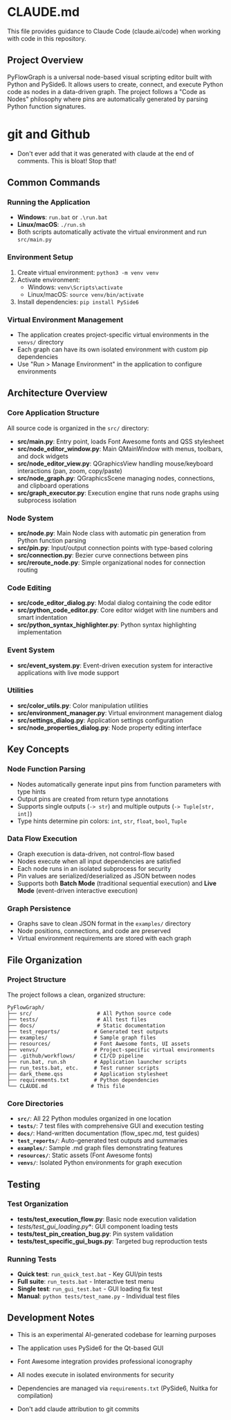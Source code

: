 # CLAUDE.md

This file provides guidance to Claude Code (claude.ai/code) when working with code in this repository.

## Project Overview

PyFlowGraph is a universal node-based visual scripting editor built with Python and PySide6. It allows users to create, connect, and execute Python code as nodes in a data-driven graph. The project follows a "Code as Nodes" philosophy where pins are automatically generated by parsing Python function signatures.

# git and Github

- Don't ever add that it was generated with claude at the end of comments. This is bloat! Stop that!

## Common Commands

### Running the Application

- **Windows**: `run.bat` or `.\run.bat`
- **Linux/macOS**: `./run.sh`
- Both scripts automatically activate the virtual environment and run `src/main.py`

### Environment Setup

1. Create virtual environment: `python3 -m venv venv`
2. Activate environment:
   - Windows: `venv\Scripts\activate`
   - Linux/macOS: `source venv/bin/activate`
3. Install dependencies: `pip install PySide6`

### Virtual Environment Management

- The application creates project-specific virtual environments in the `venvs/` directory
- Each graph can have its own isolated environment with custom pip dependencies
- Use "Run > Manage Environment" in the application to configure environments

## Architecture Overview

### Core Application Structure

All source code is organized in the `src/` directory:

- **src/main.py**: Entry point, loads Font Awesome fonts and QSS stylesheet
- **src/node_editor_window.py**: Main QMainWindow with menus, toolbars, and dock widgets
- **src/node_editor_view.py**: QGraphicsView handling mouse/keyboard interactions (pan, zoom, copy/paste)
- **src/node_graph.py**: QGraphicsScene managing nodes, connections, and clipboard operations
- **src/graph_executor.py**: Execution engine that runs node graphs using subprocess isolation

### Node System

- **src/node.py**: Main Node class with automatic pin generation from Python function parsing
- **src/pin.py**: Input/output connection points with type-based coloring
- **src/connection.py**: Bezier curve connections between pins
- **src/reroute_node.py**: Simple organizational nodes for connection routing

### Code Editing

- **src/code_editor_dialog.py**: Modal dialog containing the code editor
- **src/python_code_editor.py**: Core editor widget with line numbers and smart indentation
- **src/python_syntax_highlighter.py**: Python syntax highlighting implementation

### Event System

- **src/event_system.py**: Event-driven execution system for interactive applications with live mode support

### Utilities

- **src/color_utils.py**: Color manipulation utilities
- **src/environment_manager.py**: Virtual environment management dialog
- **src/settings_dialog.py**: Application settings configuration
- **src/node_properties_dialog.py**: Node property editing interface

## Key Concepts

### Node Function Parsing

- Nodes automatically generate input pins from function parameters with type hints
- Output pins are created from return type annotations
- Supports single outputs (`-> str`) and multiple outputs (`-> Tuple[str, int]`)
- Type hints determine pin colors: `int`, `str`, `float`, `bool`, `Tuple`

### Data Flow Execution

- Graph execution is data-driven, not control-flow based
- Nodes execute when all input dependencies are satisfied
- Each node runs in an isolated subprocess for security
- Pin values are serialized/deserialized as JSON between nodes
- Supports both **Batch Mode** (traditional sequential execution) and **Live Mode** (event-driven interactive execution)

### Graph Persistence

- Graphs save to clean JSON format in the `examples/` directory
- Node positions, connections, and code are preserved
- Virtual environment requirements are stored with each graph

## File Organization

### Project Structure

The project follows a clean, organized structure:

```
PyFlowGraph/
├── src/                     # All Python source code
├── tests/                   # All test files  
├── docs/                    # Static documentation
├── test_reports/           # Generated test outputs
├── examples/               # Sample graph files
├── resources/              # Font Awesome fonts, UI assets
├── venvs/                  # Project-specific virtual environments  
├── .github/workflows/      # CI/CD pipeline
├── run.bat, run.sh         # Application launcher scripts
├── run_tests.bat, etc.     # Test runner scripts
├── dark_theme.qss          # Application stylesheet
├── requirements.txt        # Python dependencies
└── CLAUDE.md              # This file
```

### Core Directories

- **`src/`**: All 22 Python modules organized in one location
- **`tests/`**: 7 test files with comprehensive GUI and execution testing
- **`docs/`**: Hand-written documentation (flow_spec.md, test guides)
- **`test_reports/`**: Auto-generated test outputs and summaries
- **`examples/`**: Sample .md graph files demonstrating features
- **`resources/`**: Static assets (Font Awesome fonts)
- **`venvs/`**: Isolated Python environments for graph execution

## Testing

### Test Organization

- **tests/test_execution_flow.py**: Basic node execution validation
- **tests/test_gui_loading*.py**: GUI component loading tests
- **tests/test_pin_creation_bug.py**: Pin system validation
- **tests/test_specific_gui_bugs.py**: Targeted bug reproduction tests

### Running Tests

- **Quick test**: `run_quick_test.bat` - Key GUI/pin tests
- **Full suite**: `run_tests.bat` - Interactive test menu
- **Single test**: `run_gui_test.bat` - GUI loading fix test
- **Manual**: `python tests/test_name.py` - Individual test files

## Development Notes

- This is an experimental AI-generated codebase for learning purposes
- The application uses PySide6 for the Qt-based GUI  
- Font Awesome integration provides professional iconography
- All nodes execute in isolated environments for security
- Dependencies are managed via `requirements.txt` (PySide6, Nuitka for compilation)

- Don't add claude attribution to git commits

